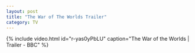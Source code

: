 ```yaml
---
layout: post
title: "The War of The Worlds Trailer"
category: TV
---
```

{% include video.html id="r-yas0yPbLU" caption="The War of the Worlds | Trailer - BBC" %}
